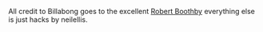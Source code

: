 All credit to Billabong goes to the excellent [Robert Boothby](https://github.com/RobertBoothby) everything else is just hacks by
 neilellis.